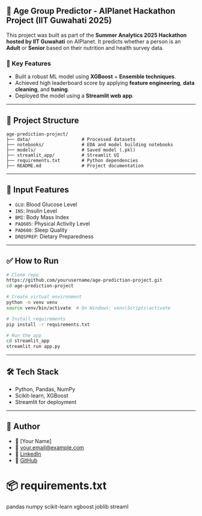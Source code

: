 ## 🧓 Age Group Predictor - AIPlanet Hackathon Project (IIT Guwahati 2025)

This project was built as part of the **Summer Analytics 2025 Hackathon hosted by IIT Guwahati** on AIPlanet.
It predicts whether a person is an **Adult** or **Senior** based on their nutrition and health survey data.

### 🚀 Key Features
- Built a robust ML model using **XGBoost** + **Ensemble techniques**.
- Achieved high leaderboard score by applying **feature engineering**, **data cleaning**, and **tuning**.
- Deployed the model using a **Streamlit web app**.

---

## 📁 Project Structure
```
age-prediction-project/
├── data/                   # Processed datasets
├── notebooks/              # EDA and model building notebooks
├── models/                 # Saved model (.pkl)
├── streamlit_app/          # Streamlit UI
├── requirements.txt        # Python dependencies
├── README.md               # Project documentation
```

---

## 🧠 Input Features
- `GLU`: Blood Glucose Level
- `INS`: Insulin Level
- `BMI`: Body Mass Index
- `PAQ605`: Physical Activity Level
- `PAD680`: Sleep Quality
- `DRQSPREP`: Dietary Preparedness

---

## ✅ How to Run
```bash
# Clone repo
https://github.com/yourusername/age-prediction-project.git
cd age-prediction-project

# Create virtual environment
python -m venv venv
source venv/bin/activate  # On Windows: venv\Scripts\activate

# Install requirements
pip install -r requirements.txt

# Run the app
cd streamlit_app
streamlit run app.py
```

---

## 🛠️ Tech Stack
- Python, Pandas, NumPy
- Scikit-learn, XGBoost
- Streamlit for deployment

---

## 📌 Author
- 👤 [Your Name]
- 📧 your.email@example.com
- 🔗 [LinkedIn](https://linkedin.com/in/your-profile)
- 🔗 [GitHub](https://github.com/yourusername)


# 📦 requirements.txt
pandas
numpy
scikit-learn
xgboost
joblib
streaml
